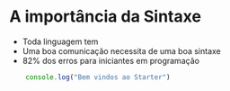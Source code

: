 # A importância da Sintaxe

* Toda linguagem tem
* Uma boa comunicação necessita de uma boa sintaxe
* 82% dos erros para iniciantes em programação

``` js
    console.log("Bem vindos ao Starter")
```